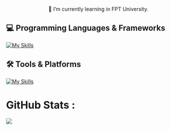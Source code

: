 <p align="center">
  🌱 I’m currently learning in FPT University.
</p>

## 💻 Programming Languages & Frameworks
[![My Skills](https://skillicons.dev/icons?i=dotnet,react,nextjs,express,redux,js,ts,html,css,tailwind,bootstrap,sass)](https://skillicons.dev)
## 🛠️ Tools & Platforms
[![My Skills](https://skillicons.dev/icons?i=git,github,postman,vite,vitest,docker,maven,mongodb,mysql,figma)](https://skillicons.dev)

# GitHub Stats :
<!-- ![](https://github-readme-streak-stats.herokuapp.com/?user=ngothanhdat-AK&theme=radical&hide_border=false)<br/> -->
![](https://github-readme-stats.vercel.app/api/top-langs/?username=darrenak403&theme=radical&hide_border=false&include_all_commits=false&count_private=false&layout=compact)
